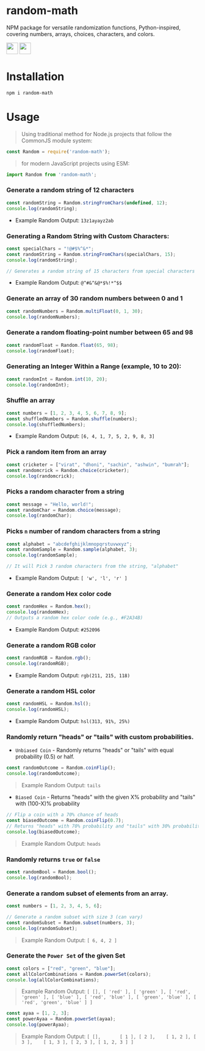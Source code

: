# random-math
NPM package for versatile randomization functions, Python-inspired, covering numbers, arrays, choices, characters, and colors.

<code><img height="30" src="https://img.shields.io/badge/NPM-111111?style=for-the-badge&logo=npm&logoColor=#c63635"></code>
<code><img height="30" src="https://img.shields.io/badge/JavaScript-111111?style=for-the-badge&logo=javascript&logoColor=F7DF1E"></code>


# Installation

```shell
npm i random-math
```

# Usage
<!-- import Random from 'random-math'; -->

> Using traditional method for Node.js projects that follow the CommonJS module system:

```js
const Random = require('random-math');
```
> for modern JavaScript projects using ESM:

```js
import Random from 'random-math';
```

### Generate a random string of 12 characters

```js
const randomString = Random.stringFromChars(undefined, 12);
console.log(randomString);
```
- Example Random Output:  ```13z1ayayz2ab```

###  Generating a Random String with Custom Characters:

```js
const specialChars = "!@#$%^&*";
const randomString = Random.stringFromChars(specialChars, 15);
console.log(randomString);

// Generates a random string of 15 characters from special characters
```

- Example Random Output:  ```@^#&^&@*$%!*^$$```

### Generate an array of 30 random numbers between 0 and 1

```js
const randomNumbers = Random.multiFloat(0, 1, 30);
console.log(randomNumbers);
```

### Generate a random floating-point number between 65 and 98

```js
const randomFloat = Random.float(65, 98);
console.log(randomFloat);
```

###  Generating an Integer Within a Range (example, 10 to 20):

```js
const randomInt = Random.int(10, 20);
console.log(randomInt);
```

### Shuffle an array

```js
const numbers = [1, 2, 3, 4, 5, 6, 7, 8, 9];
const shuffledNumbers = Random.shuffle(numbers);
console.log(shuffledNumbers);
```

- Example Random Output: ```[6, 4, 1, 7, 5, 2, 9, 8, 3]```


### Pick a random item from an array

```js
const cricketer = ["virat", "dhoni", "sachin", "ashwin", "bumrah"];
const randomcrick = Random.choice(cricketer);
console.log(randomcrick);
```

### Picks a random character from a string

```js
const message = "Hello, world!";
const randomChar = Random.choice(message);
console.log(randomChar);
```

### Picks `n` number of random characters from a string

```js
const alphabet = "abcdefghijklmnopqrstuvwxyz";
const randomSample = Random.sample(alphabet, 3);
console.log(randomSample);

// It will Pick 3 random characters from the string, "alphabet"
```

- Example Random Output:  ```[ 'w', 'l', 'r' ]```

### Generate a random Hex color code

```js
const randomHex = Random.hex();
console.log(randomHex);
// Outputs a random hex color code (e.g., #F2A34B)

```
- Example Random Output:  ```#252096```

### Generate a random RGB color

```js
const randomRGB = Random.rgb();
console.log(randomRGB);
```

- Example Random Output:  ```rgb(211, 215, 118)```


### Generate a random HSL color

```js
const randomHSL = Random.hsl();
console.log(randomHSL);
```

- Example Random Output:  ```hsl(313, 91%, 25%)```

### Randomly return "heads" or "tails" with custom probabilities.

- `Unbiased Coin` - Randomly returns "heads" or "tails" with equal probability (0.5) or half.

```js
const randomOutcome = Random.coinFlip();
console.log(randomOutcome);
```
> Example Random Output:  ```tails```

- `Biased Coin` - Returns "heads" with the given X% probability and "tails" with (100-X)% probability

```js
// Flip a coin with a 70% chance of heads
const biasedOutcome = Random.coinFlip(0.7);
// Returns "heads" with 70% probability and "tails" with 30% probability
console.log(biasedOutcome);
```

> Example Random Output:  ```heads```

### Randomly returns `true` or `false`

```js
const randomBool = Random.bool();
console.log(randomBool);
```

### Generate a random subset of elements from an array.

```js
const numbers = [1, 2, 3, 4, 5, 6];

// Generate a random subset with size 3 (can vary)
const randomSubset = Random.subset(numbers, 3);
console.log(randomSubset);
```

> Example Random Output:  ```[ 6, 4, 2 ]```

### Generate the `Power Set` of the given Set

```js
const colors = ["red", "green", "blue"];
const allColorCombinations = Random.powerSet(colors);
console.log(allColorCombinations);
```
> Example Random Output:  ```[
  [],
  [ 'red' ],
  [ 'green' ],
  [ 'red', 'green' ],
  [ 'blue' ],
  [ 'red', 'blue' ],
  [ 'green', 'blue' ],
  [ 'red', 'green', 'blue' ]
]```


```js
const ayaa = [1, 2, 3];
const powerAyaa = Random.powerSet(ayaa);
console.log(powerAyaa);
```

> Example Random Output:  ```[
  [],       [ 1 ],
  [ 2 ],    [ 1, 2 ],
  [ 3 ],    [ 1, 3 ],
  [ 2, 3 ], [ 1, 2, 3 ]
]```